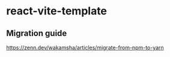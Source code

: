 # react-vite-template

## Migration guide
https://zenn.dev/wakamsha/articles/migrate-from-npm-to-yarn
